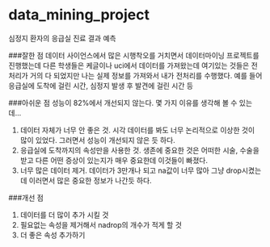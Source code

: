 # data_mining_project
심정지 환자의 응급실 진료 결과 예측

###잘한 점 
 데이터 사이언스에서 많은 시행착오를 거치면서 데이터마이닝 프로젝트를 진행했는데 다른 학생들은 케글이나 uci에서 데이터를 가져왔는데 여기있는 것들은 전처리가 거의 다 되었지만 나는 실제 정보를 가져와서 내가 전처리를 수행했다.
 예를 들어 응급실에 도착에 걸린 시간, 심정지 발생 후 발견에 걸린 시간 등
 
 
###아쉬운 점
  성능이 82%에서 개선되지 않는다. 몇 가지 이유를 생각해 볼 수 있는데...
  1. 데이터 자체가 너무 안 좋은 것. 시각 데이터를 봐도 너무 논리적으로 이상한 것이 많이 있었다. 그러면서 성능이 개선되지 않은 듯 하다.
  2. 응급실에 도착까지의 속성만을 사용한 것. 생존에 중요한 것은 어떠한 시술, 수술을 받고 다른 어떤 증상이 있는지가 매우 중요한데 이것들이 빠졌다.
  3. 너무 많은 데이터 제거. 데이터가 3만개나 되고 na값이 너무 많아 그냥 drop시켰는데 이러면서 많은 중요한 정보가 나간듯 하다.

###개선 점
 1. 데이터를 더 많이 추가 시킬 것 
 2. 필요없는 속성을 제거해서 nadrop의 개수가 적게 할 것
 3. 더 좋은 속성 추가하기
